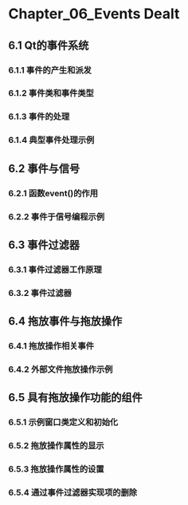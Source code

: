 # Chapter_06_Events Dealt

## 6.1 Qt的事件系统

### 6.1.1 事件的产生和派发

### 6.1.2 事件类和事件类型

### 6.1.3 事件的处理

### 6.1.4 典型事件处理示例

## 6.2 事件与信号

### 6.2.1 函数event()的作用

### 6.2.2 事件于信号编程示例

## 6.3 事件过滤器

### 6.3.1 事件过滤器工作原理

### 6.3.2 事件过滤器

## 6.4 拖放事件与拖放操作

### 6.4.1 拖放操作相关事件

### 6.4.2 外部文件拖放操作示例

## 6.5 具有拖放操作功能的组件

### 6.5.1 示例窗口类定义和初始化

### 6.5.2 拖放操作属性的显示

### 6.5.3 拖放操作属性的设置

### 6.5.4 通过事件过滤器实现项的删除
